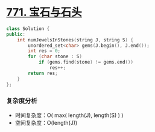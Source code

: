# [771. 宝石与石头](https://leetcode-cn.com/problems/jewels-and-stones/)

```cpp
class Solution {
public:
    int numJewelsInStones(string J, string S) {
        unordered_set<char> gems(J.begin(), J.end());
        int res = 0;
        for (char stone : S)
            if (gems.find(stone) != gems.end())
                res++;
        return res;
    }
};
```

### 复杂度分析

- 时间复杂度：O( max( length(J), length(S) ) )
- 空间复杂度：O(length(J))



